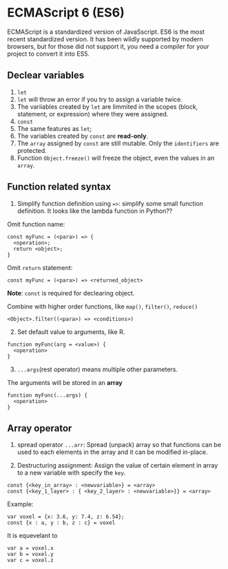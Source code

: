 # ECMAScript 6 (ES6)

ECMAScript is a standardized version of JavaSscript. ES6 is the most recent
standardized version. It has been wildly supported by modern browsers, but for
those did not support it, you need a compiler for your project to convert it
into ES5.

## Declear variables

1. `let`
  1. `let` will throw an error if you try to assign a variable twice.
  2. The variiables created by `let` are limmited in the scopes (block, statement, or expression) where they were assigned.
2. `const`
  1. The same features as `let`;
  2. The variables created by `const` are **read-only**.
  3. The `array` assigned by `const` are still mutable. Only the `identifiers` are protected.
3. Function `Object.freeze()` will freeze the object, even the values in an `array`.

## Function related syntax

1. Simplify function definition using `=>`: simplify some small function definition. It looks like the lambda function in Python??

Omit function name:

```
const myFunc = (<para>) => {
  <operation>;
  return <object>;
}
```

Omit `return` statement:

```
const myFunc = (<para>) => <returned_object>
```

**Note**: `const` is required for declearing object.

Combine with higher order functions, like `map()`, `filter()`, `reduce()`

```
<Object>.filter((<para>) => <conditions>)
```

2. Set default value to arguments, like R.

```
function myFunc(arg = <value>) {
  <operation>
}
```

3. `...args`(rest operator) means multiple other parameters.

The arguments will be stored in an **array**

```
function myFunc(...args) {
  <operation>
}
```

## Array operator

1. spread operator `...arr`: Spread (unpack) array so that functions can be used to each
   elements in the array and it can be modified in-place.

2. Destructuring assignment:
Assign the value of certain element in array to a new variable with specify the `key`.

```
const {<key_in_array> : <newvariable>} = <array>
const {<key_1_layer> : { <key_2_layer> : <newvariable>}} = <array>
```

Example:

```
var voxel = {x: 3.6, y: 7.4, z: 6.54};
const {x : a, y : b, z : c} = voxel
```

It is equevelant to

```
var a = voxel.x
var b = voxel.y
var c = voxel.z
```



